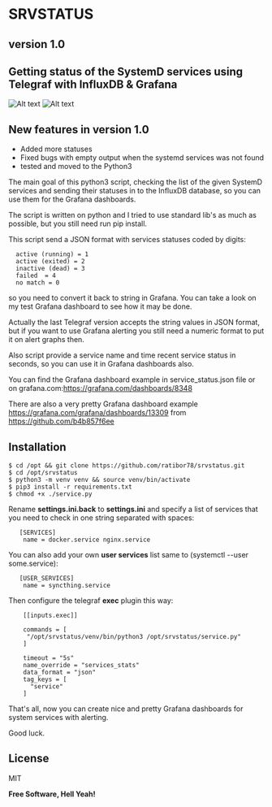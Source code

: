# SRVSTATUS

## version 1.0

## Getting status of the SystemD services using Telegraf with InfluxDB & Grafana

![Alt text](https://github.com/ratibor78/servicestat/blob/master/services_grafana.png?raw=true "Grafana dashboard example")
![Alt text](https://github.com/ratibor78/servicestat/blob/master/services_grafana1.png?raw=true "Grafana dashboard example")

## New features in version 1.0
 - Added more statuses
 - Fixed bugs with empty output when the systemd services was not found
 - tested and moved to the Python3


The main goal of this python3 script, checking the list of the given SystemD services and sending their statuses
in to the InfluxDB database, so you can use them for the Grafana dashboards.

The script is written on python and I tried to use standard lib's as much as possible,
but you still need run pip install.


  This script send a JSON format with services statuses coded by digits:
```
  active (running) = 1
  active (exited) = 2
  inactive (dead) = 3
  failed  = 4
  no match = 0
```  
  so you need to convert it back to string in Grafana.
  You can take a look on my test Grafana dashboard to see how it may be done.

  Actually the last Telegraf version accepts the string values in JSON format,
  but if you want to use Grafana alerting you still need a numeric format to put it on alert graphs then.

  Also script provide a service name and time recent service status in seconds,
  so you can use it in Grafana dashboards also.

  You can find the Grafana dashboard example in service_status.json file or on grafana.com:https://grafana.com/dashboards/8348

  There are also a very pretty Grafana dashboard example https://grafana.com/grafana/dashboards/13309 from https://github.com/b4b857f6ee

## Installation

```
$ cd /opt && git clone https://github.com/ratibor78/srvstatus.git
$ cd /opt/srvstatus
$ python3 -m venv venv && source venv/bin/activate
$ pip3 install -r requirements.txt
$ chmod +x ./service.py
```

  Rename **settings.ini.back** to **settings.ini** and specify a list of services that you need to check in one string
  separated with spaces:

```
   [SERVICES]
    name = docker.service nginx.service
```
  You can also add your own **user services** list same to (systemctl --user some.service):

```
   [USER_SERVICES]
    name = syncthing.service
```

Then configure the telegraf **exec** plugin this way:

```
    [[inputs.exec]]

    commands = [
     "/opt/srvstatus/venv/bin/python3 /opt/srvstatus/service.py"
    ]

    timeout = "5s"
    name_override = "services_stats"
    data_format = "json"
    tag_keys = [
      "service"
    ]
```
That's all, now you can create nice and pretty Grafana dashboards for system services with alerting.

Good luck.

License
----

MIT

**Free Software, Hell Yeah!**
